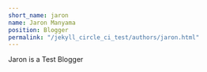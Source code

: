 ```yaml
---
short_name: jaron
name: Jaron Manyama
position: Blogger
permalink: "/jekyll_circle_ci_test/authors/jaron.html"
---
```

Jaron is a Test Blogger